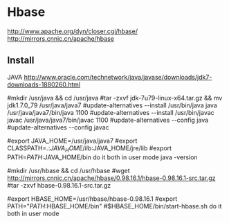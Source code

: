 Hbase
=========
http://www.apache.org/dyn/closer.cgi/hbase/
    http://mirrors.cnnic.cn/apache/hbase

Install
------

JAVA
http://www.oracle.com/technetwork/java/javase/downloads/jdk7-downloads-1880260.html 

#mkdir /usr/java && cd /usr/java
#tar -zxvf jdk-7u79-linux-x64.tar.gz && mv jdk1.7.0_79 /usr/java/java7
#update-alternatives --install /usr/bin/java java /usr/java/java7/bin/java 1100
#update-alternatives --install /usr/bin/javac javac /usr/java/java7/bin/javac 1100
#update-alternatives --config java 
#update-alternatives --config javac

#export JAVA_HOME=/usr/java/java7
#export CLASSPATH=.:$JAVA_HOME/lib:$JAVA_HOME/jre/lib
#export PATH=$PATH:$JAVA_HOME/bin
do it both in user mode
java -version

#mkdir /usr/hbase && cd /usr/hbase
#wget http://mirrors.cnnic.cn/apache/hbase/0.98.16.1/hbase-0.98.16.1-src.tar.gz
#tar -zxvf hbase-0.98.16.1-src.tar.gz

#export HBASE_HOME=/usr/hbase/hbase-0.98.16.1
#export PATH="$PATH:$HBASE_HOME/bin"
#$HBASE_HOME/bin/start-hbase.sh
do it both in user mode



